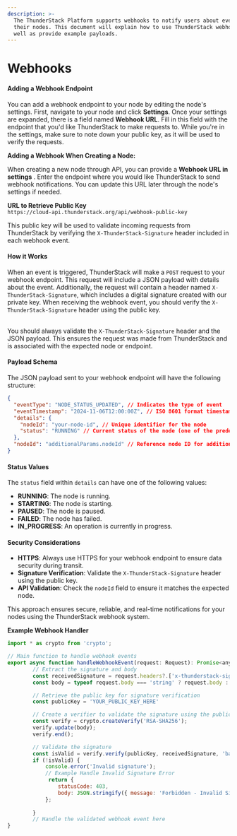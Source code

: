```yaml
---
description: >-
  The ThunderStack Platform supports webhooks to notify users about events in
  their nodes. This document will explain how to use ThunderStack webhooks as
  well as provide example payloads.
---
```


# Webhooks

#### Adding a Webhook Endpoint

You can add a webhook endpoint to your node by editing the node's settings. First, navigate to your node and click **Settings**. Once your settings are expanded, there is a field named **Webhook URL**. Fill in this field with the endpoint that you'd like ThunderStack to make requests to. While you're in the settings, make sure to note down your public key, as it will be used to verify the requests.

**Adding a Webhook When Creating a Node:**

When creating a new node through API, you can  provide a **Webhook URL in settings** . Enter the endpoint where you would like ThunderStack to send webhook notifications. You can update this URL later through the node's settings if needed.

**URL to Retrieve Public Key**\
`https://cloud-api.thunderstack.org/api/webhook-public-key`

This public key will be used to validate incoming requests from ThunderStack by verifying the `X-ThunderStack-Signature` header included in each webhook event.

#### How it Works

When an event is triggered, ThunderStack will make a `POST` request to your webhook endpoint. This request will include a JSON payload with details about the event. Additionally, the request will contain a header named `X-ThunderStack-Signature`, which includes a digital signature created with our private key. When receiving the webhook event, you should verify the `X-ThunderStack-Signature` header using the public key.

\
You should always validate the `X-ThunderStack-Signature` header and the JSON payload. This ensures the request was made from ThunderStack and is associated with the expected node or endpoint.

#### Payload Schema

The JSON payload sent to your webhook endpoint will have the following structure:

```json
{
  "eventType": "NODE_STATUS_UPDATED", // Indicates the type of event
  "eventTimestamp": "2024-11-06T12:00:00Z", // ISO 8601 format timestamp
  "details": {
    "nodeId": "your-node-id", // Unique identifier for the node
    "status": "RUNNING" // Current status of the node (one of the predefined statuses)
  },
  "nodeId": "additionalParams.nodeId" // Reference node ID for additional context
}
```

#### Status Values

The `status` field within `details` can have one of the following values:

* **RUNNING**: The node is running.
* **STARTING**: The node is starting.
* **PAUSED**: The node is paused.
* **FAILED**: The node has failed.
* **IN\_PROGRESS**: An operation is currently in progress.

#### Security Considerations

* **HTTPS**: Always use HTTPS for your webhook endpoint to ensure data security during transit.
* **Signature Verification**: Validate the `X-ThunderStack-Signature` header using the public key.
* **API Validation**: Check the `nodeId` field to ensure it matches the expected node.

This approach ensures secure, reliable, and real-time notifications for your nodes using the ThunderStack webhook system.

**Example Webhook Handler**

```javascript
import * as crypto from 'crypto';

// Main function to handle webhook events
export async function handleWebhookEvent(request: Request): Promise<any> {
        // Extract the signature and body
        const receivedSignature = request.headers?.['x-thunderstack-signature'] || request.headers?.['X-ThunderStack-Signature'];
        const body = typeof request.body === 'string' ? request.body : JSON.stringify(request.body);

        // Retrieve the public key for signature verification
        const publicKey = 'YOUR_PUBLIC_KEY_HERE'

        // Create a verifier to validate the signature using the public key
        const verify = crypto.createVerify('RSA-SHA256');
        verify.update(body);
        verify.end();

        // Validate the signature
        const isValid = verify.verify(publicKey, receivedSignature, 'base64');
        if (!isValid) {
            console.error('Invalid signature');
            // Example Handle Invalid Signature Error
             return {
                statusCode: 403,
                body: JSON.stringify({ message: 'Forbidden - Invalid Signature' })
            };
             
        }
        // Handle the validated webhook event here 
}


```
